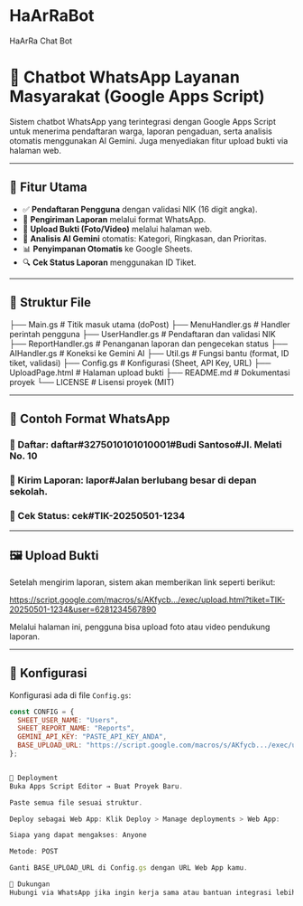 # HaArRaBot
HaArRa Chat Bot

# 📱 Chatbot WhatsApp Layanan Masyarakat (Google Apps Script)

Sistem chatbot WhatsApp yang terintegrasi dengan Google Apps Script untuk menerima pendaftaran warga, laporan pengaduan, serta analisis otomatis menggunakan AI Gemini. Juga menyediakan fitur upload bukti via halaman web.

---

## 🔧 Fitur Utama

- ✅ **Pendaftaran Pengguna** dengan validasi NIK (16 digit angka).
- 📝 **Pengiriman Laporan** melalui format WhatsApp.
- 📎 **Upload Bukti (Foto/Video)** melalui halaman web.
- 🤖 **Analisis AI Gemini** otomatis: Kategori, Ringkasan, dan Prioritas.
- 📊 **Penyimpanan Otomatis** ke Google Sheets.
- 🔍 **Cek Status Laporan** menggunakan ID Tiket.

---

## 📁 Struktur File

├── Main.gs # Titik masuk utama (doPost)
├── MenuHandler.gs # Handler perintah pengguna
├── UserHandler.gs # Pendaftaran dan validasi NIK
├── ReportHandler.gs # Penanganan laporan dan pengecekan status
├── AIHandler.gs # Koneksi ke Gemini AI
├── Util.gs # Fungsi bantu (format, ID tiket, validasi)
├── Config.gs # Konfigurasi (Sheet, API Key, URL)
├── UploadPage.html # Halaman upload bukti
├── README.md # Dokumentasi proyek
└── LICENSE # Lisensi proyek (MIT)


---

## 🧪 Contoh Format WhatsApp

### 🔹 Daftar: daftar#3275010101010001#Budi Santoso#Jl. Melati No. 10

### 🔹 Kirim Laporan: lapor#Jalan berlubang besar di depan sekolah.

### 🔹 Cek Status: cek#TIK-20250501-1234

---

## 🖼️ Upload Bukti

Setelah mengirim laporan, sistem akan memberikan link seperti berikut:

https://script.google.com/macros/s/AKfycb.../exec/upload.html?tiket=TIK-20250501-1234&user=6281234567890


Melalui halaman ini, pengguna bisa upload foto atau video pendukung laporan.

---

## 🔧 Konfigurasi

Konfigurasi ada di file `Config.gs`:
```js
const CONFIG = {
  SHEET_USER_NAME: "Users",
  SHEET_REPORT_NAME: "Reports",
  GEMINI_API_KEY: "PASTE_API_KEY_ANDA",
  BASE_UPLOAD_URL: "https://script.google.com/macros/s/AKfycb.../exec/upload.html"
};


🚀 Deployment
Buka Apps Script Editor → Buat Proyek Baru.

Paste semua file sesuai struktur.

Deploy sebagai Web App: Klik Deploy > Manage deployments > Web App:

Siapa yang dapat mengakses: Anyone

Metode: POST

Ganti BASE_UPLOAD_URL di Config.gs dengan URL Web App kamu.

🙋 Dukungan
Hubungi via WhatsApp jika ingin kerja sama atau bantuan integrasi lebih lanjut.
